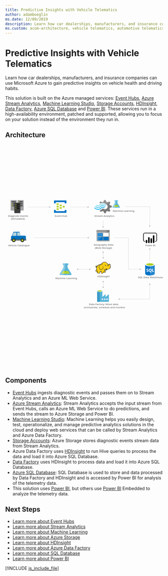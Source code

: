 ```yaml
---
title: Predictive Insights with Vehicle Telematics
author: adamboeglin
ms.date: 12/09/2019
description: Learn how car dealerships, manufacturers, and insurance companies can use Microsoft Azure to gain predictive insights on vehicle health and driving habits.
ms.custom: acom-architecture, vehicle telematics, automotive telematics
---
```

# Predictive Insights with Vehicle Telematics

Learn how car dealerships, manufacturers, and insurance companies can use Microsoft Azure to gain predictive insights on vehicle health and driving habits.

This solution is built on the Azure managed services: [Event Hubs](/services/event-hubs/), [Azure Stream Analytics](/services/stream-analytics/), [Machine Learning Studio](/services/machine-learning-studio/), [Storage Accounts](/services/storage/), [HDInsight](/services/hdinsight/), [Data Factory](/services/data-factory/), [Azure SQL Database](/services/sql-database/) and [Power BI](https://powerbi.microsoft.com). These services run in a high-availability environment, patched and supported, allowing you to focus on your solution instead of the environment they run in.


## Architecture

<svg class="architecture-diagram" aria-labelledby="predictive-insights-with-vehicle-telematics" height="1091.3" viewbox="0 0 1091.3 772.609" width="772.609" xmlns="https://www.w3.org/2000/svg"><title id="predictive-insights-with-vehicle-telematics">Predictive insights with vehicle telematics</title><desc>Learn how car dealerships, manufacturers, and insurance companies can use Microsoft Azure to gain predictive insights on vehicle health and driving habits.</desc><g><path d="M793.775,46.935,777.241,19.464l-.023-11.135h.3a3.507,3.507,0,0,0,3.562-3.447A3.506,3.506,0,0,0,777.5,1.45l-17.977.037a3.506,3.506,0,0,0-3.562,3.447,3.506,3.506,0,0,0,3.576,3.432h.3l.023,11.134-16.42,27.54c-1.8,3.02-.318,5.486,3.3,5.478l43.765-.091C794.115,52.42,795.588,49.948,793.775,46.935Z" fill="#59b4d9"></path><polygon fill="#b8d432" points="756.985 35.173 750.21 46.537 787.002 46.46 780.18 35.125 756.985 35.173"></polygon><path d="M767.348,38.524a3.266,3.266,0,0,0,3.318-3.211,3.091,3.091,0,0,0-.342-1.4l-5.972.012a3.085,3.085,0,0,0-.336,1.4A3.267,3.267,0,0,0,767.348,38.524Z" fill="#7fba00"></path><ellipse cx="773.597" cy="42.217" fill="#7fba00" rx="1.631" ry="1.572" transform="translate(-0.086 1.611) rotate(-0.119)"></ellipse><path d="M743.439,47.04,759.859,19.5l-.023-11.134h-.3a3.506,3.506,0,0,1-3.576-3.432,3.5,3.5,0,0,1,3.562-3.446l7.746-.016.037,17.925-8.615,33.1-11.957.025C743.122,52.526,741.638,50.06,743.439,47.04Z" fill="#fff" opacity="0.25" style="isolation: isolate"></path></g><g><path d="M721.846,61.484l2.905-7.247L738.068,49.8V39.509l-1.453-.468-11.864-3.273-2.905-7.247L727.9,16.6h0l-7.506-7.247-1.453.7-10.9,5.377L700.3,12.39,695.455,0h-10.9l-.484,1.4L680.444,12.39,672.939,15.2,660.107,9.819l-7.748,7.247.726,1.4,3.39,6.078A39.186,39.186,0,0,1,675.6,19.871,39.8,39.8,0,0,1,700.54,29.69a55.624,55.624,0,0,1,4.6,3.74A17.88,17.88,0,0,1,707.077,36c4.6,7.715,2.663,17.533-4.842,23.378a19.077,19.077,0,0,1-19.127,2.572c-.726-.468-1.211-.468-1.453-.7h0a25.156,25.156,0,0,1-4.116-2.805c-.484,0-.726-.468-1.453-.468a6.059,6.059,0,0,0-4.116,1.87l-.484.468h0a36.623,36.623,0,0,1-15.5,9.351l-2.179,4.442,7.263,7.013.484.468,1.453-.7,10.9-5.377,7.506,2.805,4.116,12.39h10.9l.484-1.4,3.874-10.988,7.506-2.805,12.832,5.377,7.263-7.715-.726-1.4Z" fill="#7a7a7a"></path><path d="M656.959,43.249h0c-8.232,8.416-21.548,8.416-29.3-.468a2.077,2.077,0,0,0-3.39,0,2.6,2.6,0,0,0-.726,1.87,4.372,4.372,0,0,0,.726,1.87c9.685,10.52,25.906,10.754,36.317.468h0c8.232-7.949,21.064-8.182,29.054.7,1.211,1.169,2.663,1.169,3.39,0a2.6,2.6,0,0,0,.726-1.87,4.372,4.372,0,0,0-.726-1.87A24.947,24.947,0,0,0,656.959,43.249Z" fill="#48c8ef"></path><path d="M675.118,47.691A15.649,15.649,0,0,0,663.5,52.367l-.484.468-.484.468a27.787,27.787,0,0,1-21.064,8.416c-7.99,0-15.011-3.74-20.822-9.351-1.211-1.169-2.663-1.169-3.39,0-.242,0-.242.468-.242,1.169a3.124,3.124,0,0,0,1.211,2.1,32.479,32.479,0,0,0,24.212,10.988c8.958.468,17.674-3.273,24.454-10.286l.484-.468.484-.468a11.172,11.172,0,0,1,7.99-3.273c2.905,0,5.569,1.4,7.99,3.74,1.211,1.169,2.663,1.169,3.39,0A2.6,2.6,0,0,0,687.95,54a4.372,4.372,0,0,0-.726-1.87A20.1,20.1,0,0,0,675.118,47.691Z" fill="#00abec"></path><path d="M654.78,38.106a28.892,28.892,0,0,1,21.064-8.65c7.748,0,15.011,3.74,20.338,9.351,1.211,1.169,2.663,1.169,3.39,0a2.6,2.6,0,0,0,.726-1.87,4.372,4.372,0,0,0-.726-1.87A32.479,32.479,0,0,0,675.36,24.079a33.07,33.07,0,0,0-24.454,10.286l-.484.468-.484.468a11.172,11.172,0,0,1-7.99,3.273c-3.147,0-5.569-1.4-7.99-3.74-1.211-1.169-2.663-1.169-3.39,0a2.6,2.6,0,0,0-.726,1.87,4.372,4.372,0,0,0,.726,1.87,15.927,15.927,0,0,0,23,.468l.484-.468Z" fill="#84d6ef"></path><g opacity="0.2" style="isolation: isolate"><path d="M677.3,58.211c-.484,0-.726-.468-1.453-.468a6.059,6.059,0,0,0-4.116,1.87l-.484.468a36.623,36.623,0,0,1-15.5,9.351l-2.179,4.442,3.874,3.74,19.853-19.4Z" fill="#f1f1f1"></path><path d="M656.717,24.781a39.186,39.186,0,0,1,19.127-4.676,39.8,39.8,0,0,1,24.938,9.819c1.211.935,2.179,1.636,3.39,2.572l20.1-19.4-4.116-3.974-1.453.7L707.8,15.2,700.3,12.39,695.455,0h-10.9l-.484,1.4L680.444,12.39,672.939,15.2,660.107,9.819l-7.748,7.247.726,1.4Z" fill="#f1f1f1"></path></g></g><text fill="#505050" font-family="SegoeUI, Segoe UI" font-size="17.174" transform="translate(580.075 726.345) scale(1.036 1)">Data Factory: Move data, <tspan x="-35.476" y="21.113">orchestrate, schedule and monitor</tspan></text><text fill="#505050" font-family="SegoeUI, Segoe UI" font-size="17.174" transform="translate(919.507 540.865) scale(1.036 1)">SQL Data Warehouse</text><text fill="#505050" font-family="SegoeUI, Segoe UI" font-size="17.174" transform="translate(744.965 80.401) scale(1.036 1)">Machine Learning</text><g><path d="M457.875,509.792l-26.232-43.584-.037-17.666h.472a5.46,5.46,0,1,0-.023-10.913l-28.521.059a5.461,5.461,0,1,0,.023,10.914h.472l.037,17.665-26.051,43.693c-2.858,4.792-.5,8.7,5.23,8.691l69.436-.145C458.413,518.493,460.751,514.572,457.875,509.792Z" fill="#59b4d9"></path><polygon fill="#b8d432" points="399.506 491.131 388.756 509.159 447.128 509.038 436.305 491.054 399.506 491.131"></polygon><path d="M415.947,496.448a5.181,5.181,0,0,0,5.264-5.094,4.9,4.9,0,0,0-.542-2.223l-9.476.02a4.894,4.894,0,0,0-.533,2.225A5.183,5.183,0,0,0,415.947,496.448Z" fill="#7fba00"></path><ellipse cx="425.86" cy="502.306" fill="#7fba00" rx="2.588" ry="2.494" transform="translate(-1.045 0.888) rotate(-0.119)"></ellipse><path d="M378.015,509.959l26.051-43.695-.037-17.665h-.472a5.46,5.46,0,1,1-.023-10.913l12.29-.026.059,28.439-13.668,52.51-18.97.04C377.51,518.662,375.156,514.75,378.015,509.959Z" fill="#fff" opacity="0.25" style="isolation: isolate"></path></g><text fill="#505050" font-family="SegoeUI, Segoe UI" font-size="17.174" transform="translate(347.742 547.534) scale(1.036 1)">Machine Learning</text><text fill="#505050" font-family="SegoeUI, Segoe UI" font-size="15.834" transform="translate(970.979 319.421) scale(1.036 1)">Power BI </text><g><path d="M391.217,41.055a1.378,1.378,0,0,1-1.484,1.433H378.16a1.378,1.378,0,0,1-1.484-1.433V32.746a1.378,1.378,0,0,1,1.484-1.433h11.573a1.378,1.378,0,0,1,1.484,1.433Z" fill="#b8d432"></path><path d="M411.989,49.651a1.378,1.378,0,0,1-1.484,1.433H398.932a1.378,1.378,0,0,1-1.484-1.433V41.342a1.378,1.378,0,0,1,1.484-1.433H410.5a1.378,1.378,0,0,1,1.484,1.433Z" fill="#b8d432"></path><path d="M391.217,58.247a1.378,1.378,0,0,1-1.484,1.433H378.16a1.378,1.378,0,0,1-1.484-1.433V49.938a1.378,1.378,0,0,1,1.484-1.433h11.573a1.378,1.378,0,0,1,1.484,1.433Z" fill="#b8d432"></path><path d="M370.445,32.46a1.378,1.378,0,0,1-1.484,1.433h-11.87a1.378,1.378,0,0,1-1.484-1.433v-8.6a1.378,1.378,0,0,1,1.484-1.433h11.573c1.187,0,1.78.573,1.78,1.433Z" fill="#b8d432"></path><path d="M422.374,2.374H339.287A1.378,1.378,0,0,0,337.8,3.807V21a1.378,1.378,0,0,0,1.484,1.433h8.9A1.378,1.378,0,0,0,349.673,21V13.835h62.316V21c0,.86.593,1.433,1.78,1.433h8.606A1.378,1.378,0,0,0,423.858,21V3.807A1.378,1.378,0,0,0,422.374,2.374Z" fill="#0072c6"></path><path d="M422.374,68.562h-8.606a1.378,1.378,0,0,0-1.484,1.433v6.877H349.673V69.708c0-.86-.593-1.433-1.78-1.433h-8.606c-.89,0-1.484.573-1.484,1.719V86.9a1.378,1.378,0,0,0,1.484,1.433h83.088a1.378,1.378,0,0,0,1.484-1.433V69.995A1.378,1.378,0,0,0,422.374,68.562Z" fill="#0072c6"></path><path d="M370.445,49.651a1.378,1.378,0,0,1-1.484,1.433h-11.87a1.378,1.378,0,0,1-1.484-1.433v-8.6a1.378,1.378,0,0,1,1.484-1.433h11.573c1.187,0,1.78.573,1.78,1.433Z" fill="#b8d432"></path><path d="M370.445,66.843a1.378,1.378,0,0,1-1.484,1.433h-11.87a1.378,1.378,0,0,1-1.484-1.433v-8.6a1.378,1.378,0,0,1,1.484-1.433h11.573c1.187,0,1.78.573,1.78,1.433Z" fill="#b8d432"></path></g><text fill="#505050" font-family="SegoeUI, Segoe UI" font-size="17.174" transform="translate(343.206 114.748) scale(1.036 1)">Event Hub</text><text fill="#505050" font-family="SegoeUI, Segoe UI" font-size="17.174" transform="translate(617.288 114.748) scale(1.036 1)">Stream Analytics</text><text fill="#505050" font-family="SegoeUI, Segoe UI" font-size="17.174" transform="translate(638.379 533.517) scale(1.036 1)">HDInsight</text><g><line fill="none" stroke="#afafaf" stroke-miterlimit="10" stroke-width="1.074" x1="678.374" x2="678.374" y1="565.738" y2="601.841"></line><polygon fill="#afafaf" points="673.018 567.305 678.374 558.028 683.731 567.305 673.018 567.305"></polygon><polygon fill="#afafaf" points="673.018 600.274 678.374 609.55 683.731 600.274 673.018 600.274"></polygon></g><g><line fill="none" stroke="#afafaf" stroke-miterlimit="10" stroke-width="1.074" x1="503.466" x2="585.367" y1="478.455" y2="478.455"></line><polygon fill="#afafaf" points="505.034 483.812 495.757 478.455 505.034 473.098 505.034 483.812"></polygon><polygon fill="#afafaf" points="583.8 483.812 593.077 478.455 583.8 473.098 583.8 483.812"></polygon></g><g><line fill="none" stroke="#afafaf" stroke-miterlimit="10" stroke-width="1.074" x1="678.374" x2="678.374" y1="361.939" y2="398.043"></line><polygon fill="#afafaf" points="673.018 363.506 678.374 354.23 683.731 363.506 673.018 363.506"></polygon><polygon fill="#afafaf" points="673.018 396.475 678.374 405.752 683.731 396.475 673.018 396.475"></polygon></g><path d="M1040.008,288.152h-1.93v-3.86h1.93a7.436,7.436,0,0,0,7.427-7.427V237.44a7.436,7.436,0,0,0-7.427-7.428H966.886a7.436,7.436,0,0,0-7.427,7.428v39.428a7.436,7.436,0,0,0,7.427,7.427h1.93v3.86h-1.93A11.3,11.3,0,0,1,955.6,276.868V237.44a11.3,11.3,0,0,1,11.287-11.287h73.121a11.3,11.3,0,0,1,11.287,11.287v39.428a11.3,11.3,0,0,1-11.287,11.287"></path><path d="M978.74,275.23h0a5.237,5.237,0,0,1,5.237,5.237v12.077a5.238,5.238,0,0,1-5.238,5.238h0a5.237,5.237,0,0,1-5.239-5.235V280.468a5.238,5.238,0,0,1,5.238-5.238Z"></path><path d="M995.213,297.783a5.239,5.239,0,0,1-5.239-5.238v-31a5.238,5.238,0,0,1,10.477,0v31a5.239,5.239,0,0,1-5.238,5.239"></path><path d="M1028.157,297.63a5.239,5.239,0,0,1-5.239-5.238v-43.9a5.238,5.238,0,0,1,10.477,0h0v43.9a5.239,5.239,0,0,1-5.238,5.239"></path><path d="M1011.685,297.783a5.239,5.239,0,0,1-5.239-5.238V269.516a5.238,5.238,0,0,1,10.477,0v23.029a5.239,5.239,0,0,1-5.238,5.239"></path><text fill="#505050" font-family="SegoeUI, Segoe UI" font-size="17.174" transform="translate(613.424 314.792) scale(1.036 1)">Geography Data<tspan x="7.887" y="22.283">(Blob Storage)</tspan></text><text fill="#505050" font-family="SegoeUI, Segoe UI" font-size="17.174" transform="translate(20.239 318.712) scale(1.036 1)">Vehicle Catalogue</text><text fill="#505050" font-family="SegoeUI, Segoe UI" font-size="17.174" transform="translate(19.743 114.748) scale(1.036 1)">Diagnotic Events <tspan x="20.101" y="20.609">(Simulated)</tspan></text><g><path d="M631.981,281.643a3.426,3.426,0,0,0,3.28,3.462h84.373a3.46,3.46,0,0,0,3.462-3.462V221.325H631.981Z" fill="#a0a1a2"></path><path d="M719.634,207.293H635.261a3.426,3.426,0,0,0-3.28,3.462v10.387H723.1V210.755a3.46,3.46,0,0,0-3.462-3.462" fill="#7a7a7a"></path><rect fill="#0072c6" height="23.69" width="37.175" x="638.724" y="227.52"></rect><rect fill="#0072c6" height="23.69" width="37.175" x="638.724" y="254.49"></rect><rect fill="#fff" height="23.69" width="36.993" x="679.179" y="227.52"></rect><rect fill="#0072c6" height="23.69" width="36.993" x="679.179" y="254.49"></rect><path d="M635.626,207.293a3.655,3.655,0,0,0-3.645,3.645v70.341a3.655,3.655,0,0,0,3.645,3.645h4.009l71.8-77.63Z" fill="#fff" opacity="0.2" style="isolation: isolate"></path></g><g><path d="M969.374,445.846l.133,63.825c.014,6.626,14.858,11.968,33.153,11.93l-.158-75.824Z" fill="#0072c6"></path><path d="M1002.2,521.6h.454c18.3-.038,33.116-5.439,33.1-12.067l-.133-63.825-33.582.07Z" fill="#0072c6"></path><path d="M1002.2,521.6h.454c18.3-.038,33.116-5.439,33.1-12.067l-.133-63.825-33.582.07Z" fill="#fff" opacity="0.15" style="isolation: isolate"></path><path d="M1035.629,445.708c.014,6.626-14.808,12.028-33.1,12.067s-33.139-5.3-33.153-11.929,14.808-12.028,33.1-12.067,33.139,5.3,33.153,11.929" fill="#fff"></path><path d="M1028.854,445.031c.009,4.374-11.783,7.941-26.338,7.971s-26.364-3.487-26.373-7.862,11.785-7.941,26.34-7.971,26.362,3.489,26.371,7.862" fill="#7fba00"></path><path d="M1023.343,449.88c3.447-1.345,5.517-3.025,5.513-4.846-.009-4.374-11.816-7.894-26.373-7.863s-26.347,3.6-26.338,7.973c0,1.82,2.081,3.492,5.533,4.823,4.814-1.88,12.341-3.1,20.825-3.121s16.014,1.174,20.839,3.034" fill="#b8d432"></path><path d="M992.072,490.1a5.441,5.441,0,0,1-2.148,4.612,9.677,9.677,0,0,1-5.958,1.646,11.34,11.34,0,0,1-5.413-1.155l-.01-4.666a8.347,8.347,0,0,0,5.53,2.118,3.759,3.759,0,0,0,2.252-.588,1.825,1.825,0,0,0,.792-1.548,2.164,2.164,0,0,0-.769-1.646,14.062,14.062,0,0,0-3.116-1.8q-4.787-2.233-4.8-6.113a5.527,5.527,0,0,1,2.076-4.517,8.507,8.507,0,0,1,5.536-1.71,13.84,13.84,0,0,1,5.076.792l.009,4.359a8.27,8.27,0,0,0-4.814-1.448,3.561,3.561,0,0,0-2.141.579,1.814,1.814,0,0,0-.783,1.539,2.2,2.2,0,0,0,.638,1.625,10.259,10.259,0,0,0,2.6,1.562,12.891,12.891,0,0,1,4.184,2.805A5.241,5.241,0,0,1,992.072,490.1Z" fill="#fff"></path><path d="M1014.556,485.333a11.928,11.928,0,0,1-1.664,6.4,8.95,8.95,0,0,1-4.715,3.815l6.076,5.6-6.122.013-4.34-4.846a10.152,10.152,0,0,1-5.026-1.462,9.227,9.227,0,0,1-3.463-3.747,11.521,11.521,0,0,1-1.229-5.312,12.422,12.422,0,0,1,1.306-5.8,9.372,9.372,0,0,1,3.7-3.923,10.84,10.84,0,0,1,5.48-1.381,10.086,10.086,0,0,1,5.171,1.317,9.052,9.052,0,0,1,3.55,3.768A11.935,11.935,0,0,1,1014.556,485.333Zm-4.955.274a8.18,8.18,0,0,0-1.4-5.02,4.484,4.484,0,0,0-3.8-1.837,4.76,4.76,0,0,0-3.918,1.859,9,9,0,0,0-.01,9.818,4.639,4.639,0,0,0,3.837,1.821,4.7,4.7,0,0,0,3.86-1.779A7.514,7.514,0,0,0,1009.6,485.607Z" fill="#fff"></path><polygon fill="#fff" points="1030.484 495.899 1018.034 495.925 1017.99 475.02 1022.699 475.01 1022.735 492.096 1030.476 492.08 1030.484 495.899"></polygon></g><g><path d="M718.029,670.406h0V650.731l-22.278,19.351h-.488V650.731l-22.278,19.351h0v-40.49c0-3.415-7.643-6.83-17.725-6.83s-18.375,3.252-18.375,6.83v74.15h81.305Zm-62.768-37.563c-7.317,0-13.171-1.789-13.171-3.74s5.854-3.74,13.171-3.74,13.171,1.626,13.171,3.74C668.27,631.055,662.416,632.843,655.261,632.843Zm38.376,57.727h-8.944v-8.944h8.944Zm-15.773,0H668.92v-8.944h8.944Zm22.765,0v-8.944h8.944v8.944Z" fill="#59b4d9"></path><rect fill="#3999c6" height="74.638" width="18.05" x="636.886" y="629.103"></rect><path d="M672.823,629.1c0,3.577-8.131,6.5-18.05,6.5s-17.887-2.927-17.887-6.5,8.131-6.5,18.05-6.5,17.887,2.764,17.887,6.5" fill="#fff"></path><path d="M669.246,628.616c0,2.439-6.342,4.228-14.31,4.228s-14.31-1.789-14.31-4.228,6.342-4.228,14.31-4.228,14.31,1.951,14.31,4.228" fill="#7fba00"></path><path d="M666.156,631.217c1.951-.65,2.927-1.626,2.927-2.6,0-2.439-6.342-4.228-14.31-4.228s-14.31,1.951-14.31,4.228c.163.976,1.3,1.951,3.09,2.6a34.522,34.522,0,0,1,11.383-1.626,34.158,34.158,0,0,1,11.22,1.626" fill="#b8d432"></path></g><g><polygon fill="#fcd116" points="660.999 445.434 653.671 446.69 647.18 449.621 641.527 453.18 636.083 459.671 633.152 462.811 630.221 463.858 629.384 461.974 630.849 460.089 631.059 457.368 632.105 457.368 632.943 458.205 632.734 455.483 631.687 454.646 631.687 453.599 629.174 455.065 626.662 457.786 626.243 460.299 627.29 462.393 628.127 465.742 630.012 466.58 632.105 466.58 633.99 465.324 632.734 471.814 633.99 478.933 632.524 482.283 628.127 487.098 628.755 490.239 631.059 493.589 635.037 496.311 637.34 496.729 639.643 496.729 638.177 503.01 643.621 505.314 650.53 506.151 652.833 504.476 653.042 500.498 655.764 496.101 655.974 492.542 662.255 493.17 668.117 492.542 662.255 496.101 663.302 500.289 666.861 506.151 670.63 507.617 673.351 506.57 674.608 504.057 680.679 499.451 681.936 500.498 691.357 500.917 693.242 499.242 693.451 496.52 692.823 495.473 692.404 488.145 689.264 481.864 689.682 478.933 691.567 479.98 697.01 485.005 699.523 485.214 702.454 483.958 705.385 481.864 706.851 477.048 715.226 477.677 720.46 475.583 724.647 471.814 727.578 466.161 728.416 459.461 727.788 451.924 726.113 445.015 724.438 442.712 722.135 442.084 718.157 446.48 714.597 447.737 711.457 442.502 708.316 439.571 706.432 438.524 699.732 432.662 694.079 429.731 688.635 429.312 682.145 430.359 676.492 432.453 672.723 435.593 669.583 439.362 666.442 440.199 660.999 445.434"></polygon><polygon fill="#1e1e1e" points="632.734 459.671 633.571 460.718 633.78 459.461 633.152 459.461 632.734 459.671"></polygon><path d="M729.044,451.505a23.214,23.214,0,0,0-2.512-8.375c-.209-.209-.419-.628-.628-.837a8.646,8.646,0,0,0-2.3-1.466,3.106,3.106,0,0,0-2.722,0c-.209.209-.419.209-.628.419a11.613,11.613,0,0,0-1.256,1.675,14.762,14.762,0,0,1-1.466,1.884,8.125,8.125,0,0,1-2.3,1.256,8.125,8.125,0,0,0-1.256-2.3,19.642,19.642,0,0,0-1.884-2.512l-1.675-1.675-1.884-1.256a46.607,46.607,0,0,1-5.025-3.978c-.628-.628-1.466-1.256-2.094-1.884-3.769-3.141-7.328-4.606-11.1-4.816s-7.747.837-12.562,2.722a22.07,22.07,0,0,0-5.444,3.35,30.049,30.049,0,0,0-3.978,4.606,6.194,6.194,0,0,0-2.094.419,7.43,7.43,0,0,0-2.512,1.675,13.546,13.546,0,0,1-1.884,1.675h0l-1.675,1.675a45.868,45.868,0,0,0-10.887,2.722,31.367,31.367,0,0,0-9,5.444,15.741,15.741,0,0,0-3.141,3.35,34.1,34.1,0,0,0-2.3,3.559l-1.884,1.884a4.344,4.344,0,0,1-2.094,1.256h0a1.62,1.62,0,0,1-.628.209v-.209A5.369,5.369,0,0,0,631.477,458c.209.209.209.419.419.628s.209.419.419.628l.419-.419.628.209a8.78,8.78,0,0,0,.209-3.35,2.877,2.877,0,0,0-1.047-1.675c0-.209.209-.209.209-.419a3.026,3.026,0,0,0,.419-1.466l-.419-.209h0l.419.209.628-.419-.837.209a13.6,13.6,0,0,0-5.653,3.559,9.3,9.3,0,0,0-1.675,2.3,4.672,4.672,0,0,0-.628,2.722,6.289,6.289,0,0,0,1.256,2.3,13.343,13.343,0,0,0,.419,1.466,2.976,2.976,0,0,1,.419,1.256,4.35,4.35,0,0,0,2.3,2.094,5.1,5.1,0,0,0,2.512,0c-.209,1.047-.209,2.094-.419,3.141a43.826,43.826,0,0,0,.209,5.025,2.656,2.656,0,0,0,.209,1.256c0,.419.209.837.209,1.256a2.976,2.976,0,0,0-.419,1.256,8.75,8.75,0,0,1-.837,2.094l-1.675,1.675-1.466,1.466-.419.419c-1.047,1.047-1.256,1.256-1.047,2.931a29.817,29.817,0,0,0,1.047,3.35,12.725,12.725,0,0,0,2.094,2.931,22.36,22.36,0,0,0,5.234,3.35,6.211,6.211,0,0,0,3.35.419c0,.209,0,.419-.209.419a10.208,10.208,0,0,0-.628,1.466c-1.256,2.931,0,4.4,2.094,5.234a20.58,20.58,0,0,0,3.35,1.047c.209,0,.419.209.837.209a31.291,31.291,0,0,0,5.862,1.256c2.3.209,4.4-.419,5.025-2.512a9.214,9.214,0,0,0,.419-2.094v-1.884a11.211,11.211,0,0,1,1.466-2.512c0-.209.209-.209.209-.419.419-.837.837-1.256.837-1.884v-2.512a25.338,25.338,0,0,0,3.978.209H663.3c-.209,0-.419.209-.628.209a.205.205,0,0,0-.209.209c-1.884.837-1.884,2.722-1.256,4.4a9.958,9.958,0,0,0,2.3,4.187c1.466,2.094,2.722,3.978,4.187,4.816,1.675,1.047,3.559,1.047,6.072-.209a4.35,4.35,0,0,0,2.094-2.3c.209-.209.419-.628.628-.837a31.334,31.334,0,0,1,3.141-2.512,8.864,8.864,0,0,1,1.466-1.047,6.97,6.97,0,0,0,1.256.628,7.851,7.851,0,0,0,2.3.209H690.1c1.466,0,2.722,0,3.559-.628,1.047-.628,1.466-1.466,1.675-3.141V496.52a2.783,2.783,0,0,0-.628-1.466v-4.606a10.509,10.509,0,0,0-.419-2.512,10.205,10.205,0,0,0-.837-2.3c-.209-.628-.419-1.047-.628-1.675l-.419.209h0l.419-.209h0a12.807,12.807,0,0,0-1.047-2.512v-.628l.837.837,1.256,1.256a14.416,14.416,0,0,0,2.722,2.3,5.053,5.053,0,0,0,3.559.837,8.3,8.3,0,0,0,4.606-1.675,10.233,10.233,0,0,0,2.931-3.769c.209-.419.209-.837.419-1.256,0-.419.209-.628.209-1.047a23.974,23.974,0,0,0,6.7.209,18.567,18.567,0,0,0,6.072-1.675,15.4,15.4,0,0,0,6.072-6.072h0a23.666,23.666,0,0,0,2.931-9.422C729.881,458.833,729.672,455.065,729.044,451.505Zm-31.406,25.334c-.628,2.094-1.675,5.653,1.256,6.281a3.729,3.729,0,0,0,3.141-.628,5.9,5.9,0,0,1-2.722,0,1.836,1.836,0,0,1-1.466-1.256c.209.209.628.209,1.466.419,2.094.419,4.187-.419,4.606-2.094a21.646,21.646,0,0,1,.628-2.512,13.343,13.343,0,0,0,1.466.419c-.209.837-.628,1.675-.837,2.722a5.92,5.92,0,0,1-5.862,3.978c-2.3,0-3.559-1.466-5.234-2.722-1.047-.837-2.094-1.884-3.141-2.722a23.162,23.162,0,0,1-7.537-3.769c1.884,2.094,3.141,3.35,5.653,4.4-.419,3.769-1.675,6.49-2.722,10.05-.419,1.675-4.4,8.165-5.653,8.794-.837.419-5.653,4.606-6.7,5.234a9.4,9.4,0,0,1-2.3,2.722c-3.141,1.675-5.234-1.466-6.909-4.187-.837-1.256-2.931-4.816-1.047-5.862,1.675-.837,2.722-1.675,4.606-2.722a6.362,6.362,0,0,0,1.047,1.466c0-.628-.209-1.047-.209-1.675a5.976,5.976,0,0,1,0-2.722c0-.837.209-1.884.209-2.722-.209,1.047-.837,1.884-1.047,2.931a1.887,1.887,0,0,0-.209,1.047,33.829,33.829,0,0,1-12.143.209c-.209-1.466-.628-3.141-.837-4.187v6.7a4.766,4.766,0,0,1-.837,3.35c-.628,1.256-1.047,1.466-2.094,3.559a18.01,18.01,0,0,1-.209,3.35c-.628,2.094-6.281.419-7.747,0-1.884-.419-5.653-1.256-4.816-3.769a30.368,30.368,0,0,0,1.884-7.537c-3.35-4.816-6.49-11.515-7.119-17.587-.419-4.606-.209-7.537.837-10.259,1.675-4.4,3.769-8.375,7.328-11.515,4.816-4.187,9.212-5.862,16.331-6.909-1.675,1.884-3.35,3.978-5.234,6.072a32.443,32.443,0,0,0-4.187,6.7c-1.675,3.35-1.675,4.606.628,7.328,1.884,2.512,2.931,3.559,3.559,6.072a13.56,13.56,0,0,0-1.047,4.4c2.3,2.512,3.978,4.187,6.072,4.606a8.109,8.109,0,0,0,5.862-.628c4.187-2.094,8.165-5.025,12.981-5.234,2.3-5.444,2.094-10.05.837-15.493a92.73,92.73,0,0,1-1.256-10.678,27.293,27.293,0,0,0-.419,10.887c.837,4.606,1.466,9.631-.837,13.609-4.4.419-8.165,2.931-12.143,5.025a6.914,6.914,0,0,1-5.025.419c-1.256-.209-2.3-1.256-4.187-3.35a9.726,9.726,0,0,1,1.256-4.816,91.3,91.3,0,0,1,5.025-8.584c-2.094,2.722-4.187,5.025-5.862,7.537-.628-1.884-1.675-2.931-3.141-5.025s-1.675-2.931-.628-5.444c1.256-2.512,2.094-4.606,4.187-6.7,3.35-3.769,6.49-7.747,10.259-11.515,2.094-1.884,2.931-1.884,5.444-2.3s4.816-.837,7.328-1.466a42.741,42.741,0,0,1-7.119.628h0c2.3-2.931,3.559-4.606,7.328-6.281,9.212-3.978,15.075-4.4,22.193,1.675a50.126,50.126,0,0,0,5.444,4.4,9.214,9.214,0,0,0-2.094.419,7.982,7.982,0,0,1,3.141.209c.209.209.628.419.837.628a8.524,8.524,0,0,1,2.931,2.512,27.723,27.723,0,0,1,2.512,4.187c-.419-.209-.837-.209-1.256-.419a1.259,1.259,0,0,0-.837-.209,2.518,2.518,0,0,0-1.675.419h0a6.822,6.822,0,0,1-2.722.837,2.312,2.312,0,0,0,1.675,0h.209c-.209.209-.209.628-.419,1.047a3.563,3.563,0,0,0,.209,1.466h0c0,.209.209.209.209.419-.419.209-.628.209-1.047.419a20.178,20.178,0,0,1,5.025,0c.209.628.209,1.047.419,1.675H712.5a2.864,2.864,0,0,0-2.931-.209c-3.559.837-2.722,2.931-4.4,6.072,1.675-2.094,1.675-4.4,4.4-5.025.628-.209,1.047-.419,1.466-.209a4.108,4.108,0,0,0-1.884,1.884c-.837,2.3-.209,3.978-1.256,6.072,1.047-1.884,1.047-3.559,2.094-5.653.419-.628,1.675-1.884,2.3-1.884h.628a20.383,20.383,0,0,1,.209,3.35c-.209,1.884-.628,4.606-.837,5.653,1.047-1.256,1.466-3.769,1.884-5.653a15.85,15.85,0,0,0,0-6.281c-.628-2.931,2.3-2.3,3.978-3.769,1.256-1.047,2.094-2.512,3.141-3.559s2.931.419,3.35,1.675a41.679,41.679,0,0,1,2.3,16.75c-.628,5.234-3.141,11.1-7.747,13.609-5.862,3.35-12.981,1.256-18.843-.628a14.956,14.956,0,0,1-3.141-1.675A4.7,4.7,0,0,1,697.638,476.839ZM692.4,497.986c-.209,2.094-.837,2.3-2.931,2.3a43.763,43.763,0,0,1-5.234-.209,11.374,11.374,0,0,1-2.3-.419c1.884-1.466,5.234-7.328,5.862-9.422s1.466-3.978,1.884-6.072a11.8,11.8,0,0,0,.837,2.512,12.391,12.391,0,0,1,1.047,3.978,40.343,40.343,0,0,0,.209,5.025A3.24,3.24,0,0,1,692.4,497.986Zm-61.136-43.549a3.341,3.341,0,0,0-.628,1.675c-.628,2.3.209,4.4-1.884,6.072,1.047,1.884.837,2.722,3.141,1.884a8.646,8.646,0,0,0,2.3-1.466c-.209.837-.628,1.675-.837,2.512,0,.209,0,.209-.209.419-1.675.628-3.769,1.047-4.606-.628a10.365,10.365,0,0,1-.837-2.722C624.987,459.461,628.965,455.693,631.268,454.436Zm.209,2.512a1.259,1.259,0,0,1,.209-.837c0-.209,0-.209.209-.419.628.419.628.837.837,1.675C632.315,456.949,631.9,456.74,631.477,456.949Zm2.094,24.5a49.484,49.484,0,0,0,5.653,12.143h0a14.426,14.426,0,0,1-.628,1.675c-1.675,2.3-5.862-1.047-7.119-2.3a8.469,8.469,0,0,1-2.512-4.606c-.209-1.047,0-1.047.837-1.884l3.141-3.141Zm79.77-34.546c0,.209.209.419.209.628l-.209.209c-.209-.209-.419-.628-.628-.837Zm-77.886,12.772Zm-3.35-5.025Zm-5.234,7.956Zm29.312,30.777Zm51.086-15.493Zm18.843-7.119Z" fill="#1e1e1e"></path><path d="M718.575,449.412c2.931-1.047,4.4-3.35,5.025-6.281a11.453,11.453,0,0,1-5.444,5.444c-1.256.628-2.094.419-3.559.209C716.063,449.412,717.11,449.83,718.575,449.412Z" fill="#1e1e1e"></path><path d="M701.826,452.343a21.774,21.774,0,0,0-3.141.419c0-.419-.209-.628-.209-1.047a2.972,2.972,0,0,0-1.884-1.675c.628-.419,1.466-.837,2.094-1.256-1.675.837-3.559.628-5.025,1.466-1.256.837-2.931,3.559-4.187,4.606a17.465,17.465,0,0,0,2.512-1.675,3.882,3.882,0,0,0,.419,1.466,3.3,3.3,0,0,0,1.466,1.466,6.549,6.549,0,0,0-1.047,2.094A18.293,18.293,0,0,1,701.826,452.343Z" fill="#1e1e1e"></path><path d="M686.751,449.2c.628-2.512,1.466-4.816,5.234-6.49C686.961,443.968,686.123,446.062,686.751,449.2Z" fill="#1e1e1e"></path><path d="M694.917,473.07c-.209.628-.209,1.675-.419,2.3a9.062,9.062,0,0,1,1.047-2.512c.419-.837.628-.837,1.466-1.256a19.455,19.455,0,0,0,2.094-1.047c-.628,0-1.675.419-2.3.419C695.335,471.186,695.126,471.6,694.917,473.07Z" fill="#1e1e1e"></path><path d="M668.117,444.805c-1.884,1.884-3.559,7.956-4.187,10.469.837-2.094,3.141-7.747,4.816-9.212a4.38,4.38,0,0,1,1.256-.837c-1.256,2.094-1.047,2.512-.628,5.234.419-2.722,1.256-3.978,2.931-6.072,1.675-.419,3.35-1.047,5.234-1.675-2.094.209-3.978.419-6.072.628C669.583,443.759,669.164,443.759,668.117,444.805Z" fill="#1e1e1e"></path><path d="M693.032,455.483a1.4,1.4,0,0,1,2.512-1.256v.209a13.546,13.546,0,0,0-1.884,1.675.669.669,0,0,1-.628-.628" fill="#fffacb"></path><path d="M708.526,449.412a1.047,1.047,0,0,1,2.094,0v.419a4.928,4.928,0,0,0-1.675.419c-.209,0-.419-.419-.419-.837" fill="#fffacb"></path></g><g><path d="M79.633,68.758a3.611,3.611,0,0,1-3.6,3.6H40.925a3.611,3.611,0,0,1-3.6-3.6V3.945a3.611,3.611,0,0,1,3.6-3.6H75.852a3.611,3.611,0,0,1,3.6,3.6V68.758Z" fill="#a0a1a2"></path><path d="M43.626,39.232a4.648,4.648,0,0,1,4.681-4.681H69.371a4.648,4.648,0,0,1,4.681,4.681h0a4.648,4.648,0,0,1-4.681,4.681H48.126a4.612,4.612,0,0,1-4.5-4.681Z" fill="#1e1e1e" opacity="0.6" style="isolation: isolate"></path><circle cx="48.306" cy="39.232" fill="#b8d432" r="3.061"></circle><path d="M43.626,25.549a4.648,4.648,0,0,1,4.681-4.681H69.371a4.648,4.648,0,0,1,4.681,4.681h0a4.648,4.648,0,0,1-4.681,4.681H48.126a4.612,4.612,0,0,1-4.5-4.681Z" fill="#1e1e1e" opacity="0.6" style="isolation: isolate"></path><circle cx="48.306" cy="25.549" fill="#b8d432" r="3.061"></circle><path d="M43.626,12.047a4.5,4.5,0,0,1,4.5-4.681H69.191a4.648,4.648,0,0,1,4.681,4.681h0a4.648,4.648,0,0,1-4.681,4.681H48.126a4.732,4.732,0,0,1-4.5-4.681Z" fill="#1e1e1e" opacity="0.6" style="isolation: isolate"></path><circl0e cx="48.306" cy="12.047" fill="#b8d432" r="3.061"></circl0e><g><path d="M127.342,68.758a3.611,3.611,0,0,1-3.6,3.6H88.634a3.611,3.611,0,0,1-3.6-3.6V3.945a3.611,3.611,0,0,1,3.6-3.6h35.107a3.611,3.611,0,0,1,3.6,3.6Z" fill="#a0a1a2"></path><path d="M91.335,39.232a4.648,4.648,0,0,1,4.681-4.681H117.08a4.648,4.648,0,0,1,4.681,4.681h0a4.648,4.648,0,0,1-4.681,4.681H95.836a4.612,4.612,0,0,1-4.5-4.681Z" fill="#1e1e1e" opacity="0.6" style="isolation: isolate"></path><circle cx="96.016" cy="39.232" fill="#b8d432" r="3.061"></circle><path d="M91.335,25.549a4.648,4.648,0,0,1,4.681-4.681H117.08a4.648,4.648,0,0,1,4.681,4.681h0a4.648,4.648,0,0,1-4.681,4.681H95.836a4.612,4.612,0,0,1-4.5-4.681Z" fill="#1e1e1e" opacity="0.6" style="isolation: isolate"></path><circle cx="96.016" cy="25.549" fill="#b8d432" r="3.061"></circle><path d="M91.335,12.047a4.648,4.648,0,0,1,4.681-4.681H117.08a4.648,4.648,0,0,1,4.681,4.681h0a4.648,4.648,0,0,1-4.681,4.681H95.836a4.732,4.732,0,0,1-4.5-4.681Z" fill="#1e1e1e" opacity="0.6" style="isolation: isolate"></path><circle cx="96.016" cy="12.047" fill="#b8d432" r="3.061"></circle></g><g><path d="M105.017,86.761a3.611,3.611,0,0,1-3.6,3.6H66.49a3.611,3.611,0,0,1-3.6-3.6V21.949a3.611,3.611,0,0,1,3.6-3.6h34.927a3.611,3.611,0,0,1,3.6,3.6Z" fill="#3e3e3e"></path><path d="M69.01,57.236a4.648,4.648,0,0,1,4.681-4.681H94.755a4.648,4.648,0,0,1,4.681,4.681h0a4.648,4.648,0,0,1-4.681,4.681H73.691a4.648,4.648,0,0,1-4.681-4.681Z" fill="#1e1e1e"></path><circle cx="73.871" cy="57.236" fill="#b8d432" r="3.061"></circle><path d="M69.01,43.553a4.648,4.648,0,0,1,4.681-4.681H94.755a4.648,4.648,0,0,1,4.681,4.681h0a4.648,4.648,0,0,1-4.681,4.681H73.691a4.648,4.648,0,0,1-4.681-4.681Z" fill="#1e1e1e"></path><circle cx="73.871" cy="43.553" fill="#b8d432" r="3.061"></circle><path d="M69.01,30.05a4.648,4.648,0,0,1,4.681-4.681H94.755a4.648,4.648,0,0,1,4.681,4.681h0a4.648,4.648,0,0,1-4.681,4.681H73.691A4.764,4.764,0,0,1,69.01,30.05Z" fill="#1e1e1e"></path><circle cx="73.871" cy="30.05" fill="#b8d432" r="3.061"></circle></g></g><g><line fill="none" stroke="#afafaf" stroke-miterlimit="10" stroke-width="1.074" x1="1001.515" x2="1001.515" y1="583.484" y2="684.544"></line><polygon fill="#afafaf" points="996.158 585.052 1001.515 575.775 1006.872 585.052 996.158 585.052"></polygon></g><g><line fill="none" stroke="#afafaf" stroke-miterlimit="10" stroke-width="1.074" x1="1001.246" x2="1001.246" y1="340.185" y2="423.498"></line><polygon fill="#afafaf" points="995.889 341.753 1001.246 332.476 1006.603 341.753 995.889 341.753"></polygon></g><g><line fill="none" stroke="#afafaf" stroke-miterlimit="10" stroke-width="1.074" x1="790.27" x2="1001.819" y1="685.116" y2="685.116"></line><polygon fill="#afafaf" points="791.837 690.471 782.564 685.116 791.837 679.761 791.837 690.471"></polygon></g><g><line fill="none" stroke="#afafaf" stroke-miterlimit="10" stroke-width="1.074" x1="573.92" x2="196.357" y1="260.917" y2="260.917"></line><polygon fill="#afafaf" points="572.354 255.562 581.627 260.917 572.354 266.273 572.354 255.562"></polygon></g><g><line fill="none" stroke="#afafaf" stroke-miterlimit="10" stroke-width="1.074" x1="306.578" x2="155.139" y1="47.959" y2="47.959"></line><polygon fill="#afafaf" points="305.011 42.604 314.285 47.959 305.011 53.315 305.011 42.604"></polygon></g><g><line fill="none" stroke="#afafaf" stroke-miterlimit="10" stroke-width="1.074" x1="572.203" x2="447.67" y1="47.959" y2="47.959"></line><polygon fill="#afafaf" points="570.636 42.604 579.91 47.959 570.636 53.315 570.636 42.604"></polygon></g><g><line fill="none" stroke="#afafaf" stroke-miterlimit="10" stroke-width="1.074" x1="1001.579" x2="1002.391" y1="178.504" y2="45.67"></line><polygon fill="#afafaf" points="1006.944 176.97 1001.533 186.21 996.234 176.904 1006.944 176.97"></polygon></g><g><line fill="none" stroke="#afafaf" stroke-miterlimit="10" stroke-width="1.074" x1="677.516" x2="677.516" y1="184.228" y2="140.699"></line><polygon fill="#afafaf" points="682.871 182.661 677.516 191.935 672.16 182.661 682.871 182.661"></polygon></g><g><line fill="none" stroke="#afafaf" stroke-miterlimit="10" stroke-width="1.074" x1="933.43" x2="853.549" y1="478.455" y2="478.455"></line><polygon fill="#afafaf" points="931.863 473.1 941.137 478.455 931.863 483.81 931.863 473.1"></polygon></g><g><path d="M46.446,246.972l10.389-27.336,42.091-.358,1.959,5.34-42.667.363-7.876,21.836,59.56-.34v0l24.545-.038a8.961,8.961,0,0,1,8.974,8.947l.036,23.192-103.277.161-.036-23.192A8.964,8.964,0,0,1,46.446,246.972Z" fill="#0071bc"></path><rect fill="#666" height="7.794" transform="translate(-0.429 0.143) rotate(-0.089)" width="108.148" x="37.252" y="271.836"></rect><g><circle cx="59.178" cy="278.22" fill="#333" r="13.153" transform="translate(-0.433 0.093) rotate(-0.089)"></circle><circle cx="59.178" cy="278.22" fill="#b8d432" r="6.333" transform="translate(-0.433 0.093) rotate(-0.089)"></circle></g><g><circle cx="118.611" cy="278.127" fill="#333" r="13.153" transform="translate(-0.433 0.185) rotate(-0.089)"></circle><circle cx="118.611" cy="278.127" fill="#b8d432" r="6.333" transform="translate(-0.433 0.185) rotate(-0.089)"></circle></g><polygon fill="#b3d3dd" points="49.346 246.817 108.906 246.477 100.882 224.609 57.222 224.981 49.346 246.817"></polygon><rect fill="#0071bc" height="27.281" transform="translate(-2.025 0.692) rotate(-0.488)" width="4.872" x="77.856" y="224.63"></rect></g><line fill="none" stroke="#afafaf" stroke-miterlimit="10" stroke-width="1.074" x1="755.085" x2="853.549" y1="260.917" y2="260.917"></line><line fill="none" stroke="#afafaf" stroke-miterlimit="10" stroke-width="1.074" x1="853.549" x2="853.549" y1="478.455" y2="260.917"></line><line fill="none" stroke="#afafaf" stroke-miterlimit="10" stroke-width="1.074" x1="832.941" x2="1002.391" y1="45.67" y2="45.67"></line></svg>

## Components
* [Event Hubs](https://azure.microsoft.com/services/event-hubs/) ingests diagnostic events and passes them on to Stream Analytics and an Azure ML Web Service.
* [Azure Stream Analytics](https://azure.microsoft.com/services/stream-analytics/): Stream Analytics accepts the input stream from Event Hubs, calls an Azure ML Web Service to do predictions, and sends the stream to Azure Storage and Power BI.
* [Machine Learning Studio](https://azure.microsoft.com/services/machine-learning-studio/): Machine Learning helps you easily design, test, operationalize, and manage predictive analytics solutions in the cloud and deploy web services that can be called by Stream Analytics and Azure Data Factory.
* [Storage Accounts](https://azure.microsoft.com/services/storage/): Azure Storage stores diagnostic events stream data from Stream Analytics.
* Azure Data Factory uses [HDInsight](https://azure.microsoft.com/services/hdinsight/) to run Hive queries to process the data and load it into Azure SQL Database.
* [Data Factory](https://azure.microsoft.com/services/data-factory/) uses HDInsight to process data and load it into Azure SQL Database.
* [Azure SQL Database](https://azure.microsoft.com/services/sql-database/): SQL Database is used to store and data processed by Data Factory and HDInsight and is accessed by Power BI for analysis of the telemetry data.
* This solution uses [Power BI](https://powerbi.microsoft.com), but others use [Power BI](https://powerbi.microsoft.com) Embedded to analyze the telemetry data.

## Next Steps
* [Learn more about Event Hubs](https://docs.microsoft.com/azure/event-hubs/event-hubs-what-is-event-hubs)
* [Learn more about Stream Analytics](https://docs.microsoft.com/azure/stream-analytics/stream-analytics-introduction)
* [Learn more about Machine Learning](https://docs.microsoft.com/azure/machine-learning/machine-learning-what-is-machine-learning)
* [Learn more about Azure Storage](https://docs.microsoft.com/azure/storage/storage-introduction)
* [Learn more about HDInsight](https://docs.microsoft.com/azure/hdinsight/)
* [Learn more about Azure Data Factory](https://docs.microsoft.com/azure/data-factory/data-factory-introduction)
* [Learn more about SQL Database](https://docs.microsoft.com/azure/sql-database/)
* [Learn more about Power BI](https://powerbi.microsoft.com/documentation/powerbi-landing-page/)

[!INCLUDE [js_include_file](../../_js/index.md)]
